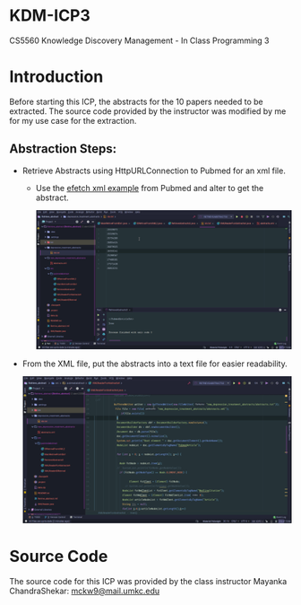 # KDM-ICP3

CS5560 Knowledge Discovery Management - In Class Programming 3

# Introduction

Before starting this ICP, the abstracts for the 10 papers needed to be extracted. The source code provided by the instructor was modified by me for my use case for the extraction.

## Abstraction Steps:

- Retrieve Abstracts using HttpURLConnection to Pubmed for an xml file.

  - Use the [efetch xml example](https://dataguide.nlm.nih.gov/eutilities/utilities.html#efetch) from Pubmed and alter to get the abstract.

    ![Abstract_extraction_xml](../docs/KDM-ICP3/Abstract_extraction_xml.gif)

- From the XML file, put the abstracts into a text file for easier readability.

  ![Abstract_xml_to_txt](../docs/KDM-ICP3/Abstract_xml_to_txt.gif)

# Source Code

The source code for this ICP was provided by the class instructor Mayanka ChandraShekar: [mckw9@mail.umkc.edu](mckw9@mail.umkc.edu)